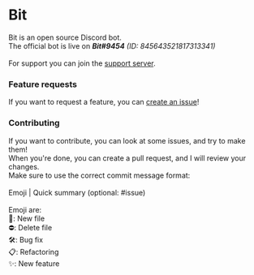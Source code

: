 # Bit

Bit is an open source Discord bot.\
The official bot is live on _**Bit#9454** (ID: 845643521817313341)_\
\
For support you can join the [support server](https://discord.gg/DPYHSECp9F).

### Feature requests

If you want to request a feature, you can [create an issue](https://github.com/stormweb-dev/bit/issues/new)!

### Contributing

If you want to contribute, you can look at some issues, and try to make them!\
When you're done, you can create a pull request, and I will review your changes.\
Make sure to use the correct commit message format:\
\
Emoji | Quick summary (optional: #issue)\
\
Emoji are:\
  📃: New file\
  ⛔: Delete file\
  🛠️: Bug fix\
  📋: Refactoring\
  ✨: New feature
